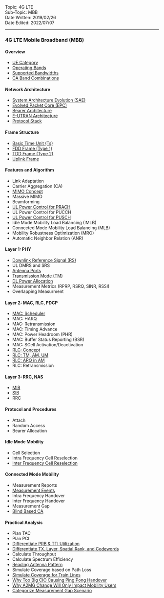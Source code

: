 Topic: 4G LTE<br>
Sub-Topic: MBB<br>
Date Written: 2019/02/26<br>
Date Edited: 2022/07/07<br>

---

### 4G LTE Mobile Broadband (MBB)

#### Overview 

- [UE Category](/lte_mbb/lte_mbb_overview.md?id=Ue-Category)<br>
- [Operating Bands](/lte_mbb/lte_mbb_overview.md?id=Operating-Bands)<br>
- [Supported Bandwidths](/lte_mbb/lte_mbb_overview.md?id=Supported-Bandwidths)<br>
- [CA Band Combinations](/lte_mbb/lte_mbb_overview.md?id=CA-Band-Combinations)<br>

#### Network Architecture 

- [System Architecture Evolution (SAE)](/lte_mbb/lte_mbb_nwarchitecture.md?id=System-Architecture-Evolution-SAE)<br>
- [Evolved Packet Core (EPC)](/lte_mbb/lte_mbb_nwarchitecture.md?id=Evolved-Packet-Core-EPC)<br>
- [Bearer Architecture](/lte_mbb/lte_mbb_nwarchitecture.md?id=Bearer-Architecture)<br>
- [E-UTRAN Architecture](/lte_mbb/lte_mbb_nwarchitecture.md?id=E-UTRAN-Architecture)<br>
- [Protocol Stack](/lte_mbb/lte_mbb_nwarchitecture.md?id=Protocol-Stack)<br>

#### Frame Structure 

- [Basic Time Unit (Ts)](/lte_mbb/lte_mbb_framestructure.md?id=Basic-Time-Unit-Ts)<br>
- [FDD Frame (Type 1)](/lte_mbb/lte_mbb_framestructure.md?id=FDD-Frame-Type-1)<br>
- [TDD Frame (Type 2)](/lte_mbb/lte_mbb_framestructure.md?id=TDD-Frame-Type-2)<br>
- [Uplink Frame](/lte_mbb/lte_mbb_framestructure.md?id=Uplink-Frame)<br>

#### Features and Algorithm 

- Link Adaptation<br>
- Carrier Aggregation (CA)
- [MIMO Concept](/lte_mbb/lte_mbb_featurealgo.md?id=MIMO-Concept)<br>
- Massive MIMO<br>
- Beamforming<br>
- [UL Power Control for PRACH](/lte_mbb/lte_mbb_featurealgo.md?id=UL-Power-Control-for-PRACH)<br>
- UL Power Control for PUCCH<br>
- [UL Power Control for PUSCH](/lte_mbb/lte_mbb_featurealgo.md?id=UL-Power-Control-for-PUSCH)<br>
- Idle Mode Mobility Load Balancing (IMLB)<br> 
- Connected Mode Mobility Load Balancing (MLB)<br> 
- Mobility Robustness Optimization (MRO)<br> 
- Automatic Neighbor Relation (ANR)<br> 

#### Layer 1: PHY

- [Downlink Reference Signal (RS)](/lte_mbb/lte_mbb_layer1.md?id=Downlink-Reference-Signal-RS)<br>
- UL DMRS and SRS<br> 
- [Antenna Ports](/lte_mbb/lte_mbb_layer1.md?id=Antenna-Ports)<br>
- [Transmission Mode (TM)](/lte_mbb/lte_mbb_layer1.md?id=Transmission-Mode-TM)<br>
- [DL Power Allocation](/lte_mbb/lte_mbb_layer1.md?id=DL-Power-Allocation)<br>
- Measurement Metrics (RPRP, RSRQ, SINR, RSSI)<br>
- Overlapping Measurment<br> 

#### Layer 2: MAC, RLC, PDCP 

- [MAC: Scheduler](/lte_mbb/lte_mbb_layer2.md?id=MAC-Scheduler)<br>
- MAC: HARQ<br> 
- MAC: Retransmission<br>
- MAC: Timing Advance<br>  
- MAC: Power Headroom (PHR)<br> 
- MAC: Buffer Status Reporting (BSR)<br> 
- MAC: SCell Activation/Deactivation<br> 
- [RLC: Concept](/lte_mbb/lte_mbb_layer2.md?id=RLC-Concept)<br>
- [RLC: TM, AM, UM](/lte_mbb/lte_mbb_layer2.md?id=RLC-TM-AM-UM)<br>
- [RLC: ARQ in AM](/lte_mbb/lte_mbb_layer2.md?id=RLC-ARQ-in-AM)<br>
- RLC: Retransmission<br> 

#### Layer 3: RRC, NAS

- [MIB](/lte_mbb/lte_mbb_layer3.md?id=mib)<br>
- [SIB](/lte_mbb/lte_mbb_layer3.md?id=sib)<br>
- RRC<br>

#### Protocol and Procedures 

- Attach<br> 
- Random Access<br> 
- Bearer Allocation<br> 

#### Idle Mode Mobility 

- Cell Selection<br> 
- Intra Frequency Cell Reselection<br> 
- [Inter Frequency Cell Reselection](/lte_mbb/lte_mbb_idle.md?id=Inter-Frequency-Cell-Reselection)<br>

#### Connected Mode Mobility 

- Measurement Reports<br>
- [Measurement Events](/lte_mbb/lte_mbb_connected.md?id=Measurement-Events)<br>
- Intra Frequency Handover<br>
- Inter Frequency Handover<br>
- Measurement Gap <br>
- [Blind Based CA](/lte_mbb/lte_mbb_connected.md?id=Blind-Based-CA)<br>

#### Practical Analysis 

- Plan TAC<br> 
- Plan PCI<br> 
- [Differentiate PRB & TTI Utilization](/lte_mbb/lte_mbb_practical.md?id=Differentiate-PRB-&-TTI-Utilization)<br>
- [Differentiate TX, Layer, Spatial Rank, and Codewords](/lte_mbb/lte_mbb_practical.md?id=Differentiate-TX-Layer-Spatial-Rank-and-Codewords)<br>
- Calculate Throughput<br>
- Calculate Spectrum Efficiency<br>
- [Reading Antenna Pattern](/lte_mbb/lte_mbb_practical.md?id=Reading-Antenna-Pattern)<br>
- Simulate Coverage based on Path Loss<br>
- [Simulate Coverage for Train Lines](/lte_mbb/lte_mbb_practical.md?id=Simulate-Coverage-for-Train-Lines)<br>
- [Why Too Big CIO Causing Ping Pong Handover](/lte_mbb/lte_mbb_practical.md?id=Why-Too-Big-CIO-Causing-Ping-Pong-Handover)<br>
- [Why A2MG Change Will Only Impact Mobility Users](/lte_mbb/lte_mbb_practical.md?id=Why-A2MG-Change-Will-Only-Impact-Mobility-Users)<br>
- [Categorize Measurement Gap Scenario](/lte_mbb/lte_mbb_practical.md?id=Categorize-Measurement-Gap-Scenario)<br>
